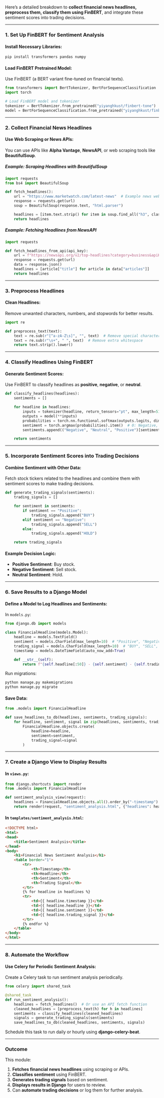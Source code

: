 Here’s a detailed breakdown to **collect financial news headlines, preprocess them, classify them using FinBERT**, and integrate these sentiment scores into trading decisions.

---

### **1. Set Up FinBERT for Sentiment Analysis**
#### Install Necessary Libraries:
```bash
pip install transformers pandas numpy
```

#### Load FinBERT Pretrained Model:
Use FinBERT (a BERT variant fine-tuned on financial texts).

```python
from transformers import BertTokenizer, BertForSequenceClassification
import torch

# Load FinBERT model and tokenizer
tokenizer = BertTokenizer.from_pretrained("yiyanghkust/finbert-tone")
model = BertForSequenceClassification.from_pretrained("yiyanghkust/finbert-tone")
```

---

### **2. Collect Financial News Headlines**
#### Use Web Scraping or News APIs:
You can use APIs like **Alpha Vantage**, **NewsAPI**, or web scraping tools like **BeautifulSoup**.

##### Example: Scraping Headlines with BeautifulSoup
```python
import requests
from bs4 import BeautifulSoup

def fetch_headlines():
    url = "https://www.marketwatch.com/latest-news"  # Example news website
    response = requests.get(url)
    soup = BeautifulSoup(response.text, "html.parser")

    headlines = [item.text.strip() for item in soup.find_all("h3", class_="article__headline")]
    return headlines
```

##### Example: Fetching Headlines from NewsAPI
```python
import requests

def fetch_headlines_from_api(api_key):
    url = f"https://newsapi.org/v2/top-headlines?category=business&apiKey={api_key}"
    response = requests.get(url)
    data = response.json()
    headlines = [article["title"] for article in data["articles"]]
    return headlines
```

---

### **3. Preprocess Headlines**
#### Clean Headlines:
Remove unwanted characters, numbers, and stopwords for better results.

```python
import re

def preprocess_text(text):
    text = re.sub(r"[^a-zA-Z\s]", "", text)  # Remove special characters and numbers
    text = re.sub(r"\s+", " ", text)  # Remove extra whitespace
    return text.strip().lower()
```

---

### **4. Classify Headlines Using FinBERT**
#### Generate Sentiment Scores:
Use FinBERT to classify headlines as **positive**, **negative**, or **neutral**.

```python
def classify_headlines(headlines):
    sentiments = []

    for headline in headlines:
        inputs = tokenizer(headline, return_tensors="pt", max_length=512, truncation=True, padding=True)
        outputs = model(**inputs)
        probabilities = torch.nn.functional.softmax(outputs.logits, dim=-1)
        sentiment = torch.argmax(probabilities).item()  # 0: Negative, 1: Neutral, 2: Positive
        sentiments.append(("Negative", "Neutral", "Positive")[sentiment])

    return sentiments
```

---

### **5. Incorporate Sentiment Scores into Trading Decisions**
#### Combine Sentiment with Other Data:
Fetch stock tickers related to the headlines and combine them with sentiment scores to make trading decisions.

```python
def generate_trading_signals(sentiments):
    trading_signals = []

    for sentiment in sentiments:
        if sentiment == "Positive":
            trading_signals.append("BUY")
        elif sentiment == "Negative":
            trading_signals.append("SELL")
        else:
            trading_signals.append("HOLD")

    return trading_signals
```

#### Example Decision Logic:
- **Positive Sentiment**: Buy stock.
- **Negative Sentiment**: Sell stock.
- **Neutral Sentiment**: Hold.

---

### **6. Save Results to a Django Model**
#### Define a Model to Log Headlines and Sentiments:
In `models.py`:

```python
from django.db import models

class FinancialHeadline(models.Model):
    headline = models.TextField()
    sentiment = models.CharField(max_length=10)  # "Positive", "Negative", "Neutral"
    trading_signal = models.CharField(max_length=10)  # "BUY", "SELL", "HOLD"
    timestamp = models.DateTimeField(auto_now_add=True)

    def __str__(self):
        return f"{self.headline[:50]} - {self.sentiment} - {self.trading_signal}"
```

Run migrations:
```bash
python manage.py makemigrations
python manage.py migrate
```

#### Save Data:
```python
from .models import FinancialHeadline

def save_headlines_to_db(headlines, sentiments, trading_signals):
    for headline, sentiment, signal in zip(headlines, sentiments, trading_signals):
        FinancialHeadline.objects.create(
            headline=headline,
            sentiment=sentiment,
            trading_signal=signal
        )
```

---

### **7. Create a Django View to Display Results**
#### In `views.py`:
```python
from django.shortcuts import render
from .models import FinancialHeadline

def sentiment_analysis_view(request):
    headlines = FinancialHeadline.objects.all().order_by("-timestamp")
    return render(request, "sentiment_analysis.html", {"headlines": headlines})
```

#### In `templates/sentiment_analysis.html`:
```html
<!DOCTYPE html>
<html>
<head>
    <title>Sentiment Analysis</title>
</head>
<body>
    <h1>Financial News Sentiment Analysis</h1>
    <table border="1">
        <tr>
            <th>Timestamp</th>
            <th>Headline</th>
            <th>Sentiment</th>
            <th>Trading Signal</th>
        </tr>
        {% for headline in headlines %}
        <tr>
            <td>{{ headline.timestamp }}</td>
            <td>{{ headline.headline }}</td>
            <td>{{ headline.sentiment }}</td>
            <td>{{ headline.trading_signal }}</td>
        </tr>
        {% endfor %}
    </table>
</body>
</html>
```

---

### **8. Automate the Workflow**
#### Use Celery for Periodic Sentiment Analysis:
Create a Celery task to run sentiment analysis periodically.

```python
from celery import shared_task

@shared_task
def run_sentiment_analysis():
    headlines = fetch_headlines()  # Or use an API fetch function
    cleaned_headlines = [preprocess_text(h) for h in headlines]
    sentiments = classify_headlines(cleaned_headlines)
    signals = generate_trading_signals(sentiments)
    save_headlines_to_db(cleaned_headlines, sentiments, signals)
```

Schedule this task to run daily or hourly using **django-celery-beat**.

---

### **Outcome**
This module:
1. **Fetches financial news headlines** using scraping or APIs.
2. **Classifies sentiment** using FinBERT.
3. **Generates trading signals** based on sentiment.
4. **Displays results in Django** for users to review.
5. Can **automate trading decisions** or log them for further analysis.